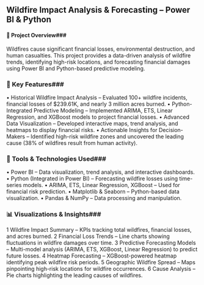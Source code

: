 ## Wildfire Impact Analysis & Forecasting – Power BI & Python

#### 📌 Project Overview###
Wildfires cause significant financial losses, environmental destruction, and human casualties. This project provides a data-driven analysis of wildfire trends, identifying high-risk locations, and forecasting financial damages using Power BI and Python-based predictive modeling.

### 🚀 Key Features###
•	Historical Wildfire Impact Analysis – Evaluated 100+ wildfire incidents, financial losses of $239.61K, and nearly 3 million acres burned.
•	Python-Integrated Predictive Modeling – Implemented ARIMA, ETS, Linear Regression, and XGBoost models to project financial losses.
•	Advanced Data Visualization – Developed interactive maps, trend analysis, and heatmaps to display financial risks.
•	Actionable Insights for Decision-Makers – Identified high-risk wildfire zones and uncovered the leading cause (38% of wildfires result from human activity).

### 🔧 Tools & Technologies Used###
•	Power BI – Data visualization, trend analysis, and interactive dashboards.
•	Python (Integrated in Power BI) – Forecasting wildfire losses using time-series models.
•	ARIMA, ETS, Linear Regression, XGBoost – Used for financial risk prediction.
•	Matplotlib & Seaborn – Python-based data visualization.
•	Pandas & NumPy – Data processing and manipulation.

### 📊 Visualizations & Insights###
1 Wildfire Impact Summary – KPIs tracking total wildfires, financial losses, and acres burned.
2 Financial Loss Trends – Line charts showing fluctuations in wildfire damages over time.
3️ Predictive Forecasting Models – Multi-model analysis (ARIMA, ETS, XGBoost, Linear Regression) to predict future losses.
4️ Heatmap Forecasting – XGBoost-powered heatmap identifying peak wildfire risk periods.
5️ Geographic Wildfire Spread – Maps pinpointing high-risk locations for wildfire occurrences.
6️ Cause Analysis – Pie charts highlighting the leading causes of wildfires.


